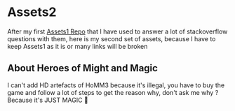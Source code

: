 # Assets2

After my first [Assets1 Repo](https://github.com/nazimboudeffa/assets) that I have used to answer a lot of stackoverflow questions with them, here is my second set of assets, because I have to keep Assets1 as it is or many links will be broken

## About Heroes of Might and Magic

I can't add HD artefacts of HoMM3 because it's illegal, you have to buy the game and follow a lot of steps to get the reason why, don't ask me why ? Because it's JUST MAGIC 🐲
